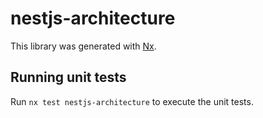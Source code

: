 # nestjs-architecture

This library was generated with [Nx](https://nx.dev).

## Running unit tests

Run `nx test nestjs-architecture` to execute the unit tests.
